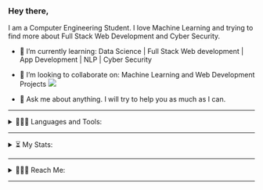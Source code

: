 <p align="center">
 
### Hey there,
<!-- **cmulay/cmulay** is a ✨ _special_ ✨ repository because its `README.md` (this file) appears on your GitHub profile. -->

I am a Computer Engineering Student. I love Machine Learning and trying to find more about Full Stack Web Development and Cyber Security. 

<!-- - 🔭 I’m currently working at: -->

- 🌱 I’m currently learning: Data Science | Full Stack Web development | App Development | NLP | Cyber Security

- 👯 I’m looking to collaborate on: Machine Learning and Web Development Projects <img src="https://media.giphy.com/media/WUlplcMpOCEmTGBtBW/giphy.gif" width="30">

- 💬 Ask me about anything. I will try to help you as much as I can.

---
<details>
<summary>👨🏻‍💻 Languages and Tools:</summary>
 <br />
 
<img align="left" alt="Android" width="26px" src="https://raw.githubusercontent.com/github/explore/80688e429a7d4ef2fca1e82350fe8e3517d3494d/topics/android/android.png" href="#"/>

<img align="left" alt="Visual Studio Code" width="26px" src="https://raw.githubusercontent.com/github/explore/80688e429a7d4ef2fca1e82350fe8e3517d3494d/topics/visual-studio-code/visual-studio-code.png" />

<img align="left" alt="HTML5" width="26px" src="https://raw.githubusercontent.com/github/explore/80688e429a7d4ef2fca1e82350fe8e3517d3494d/topics/html/html.png" />

<img align="left" alt="CSS3" width="26px" src="https://raw.githubusercontent.com/github/explore/80688e429a7d4ef2fca1e82350fe8e3517d3494d/topics/css/css.png" />

<img align="left" alt="JavaScript" width="26px" src="https://raw.githubusercontent.com/github/explore/80688e429a7d4ef2fca1e82350fe8e3517d3494d/topics/javascript/javascript.png" />

<img align="left" alt="React" width="26px" src="https://raw.githubusercontent.com/github/explore/80688e429a7d4ef2fca1e82350fe8e3517d3494d/topics/react/react.png" />

<img align="left" alt="Node.js" width="26px" src="https://raw.githubusercontent.com/github/explore/80688e429a7d4ef2fca1e82350fe8e3517d3494d/topics/nodejs/nodejs.png" />

<img align="left" alt="SQL" width="26px" src="https://raw.githubusercontent.com/github/explore/80688e429a7d4ef2fca1e82350fe8e3517d3494d/topics/sql/sql.png" />

<img align="left" alt="MySQL" width="26px" src="https://raw.githubusercontent.com/github/explore/80688e429a7d4ef2fca1e82350fe8e3517d3494d/topics/mysql/mysql.png" />

<img align="left" alt="Git" width="26px" src="https://raw.githubusercontent.com/github/explore/80688e429a7d4ef2fca1e82350fe8e3517d3494d/topics/git/git.png" />

<img align="left" alt="GitHub" width="26px" src="https://raw.githubusercontent.com/github/explore/78df643247d429f6cc873026c0622819ad797942/topics/github/github.png" />

<img align="left" alt="Terminal" width="26px" src="https://raw.githubusercontent.com/github/explore/80688e429a7d4ef2fca1e82350fe8e3517d3494d/topics/terminal/terminal.png" />
<br />
</details>

---

<details>
 <summary>⏳ My Stats:</summary>
<br />

<!--START_SECTION:waka-->
```text
HTML       29 mins         ██████████████████▓░░░░░░   75.13 % 
C          8 mins          █████▓░░░░░░░░░░░░░░░░░░░   22.08 % 
```
<!--END_SECTION:waka-->

<br />
</details>

---
<details active="true">
 <summary>💁🏻‍♂️ Reach Me:</summary>
<br />

[<img align="left" alt="cmulay | Instagram" width="22px" src="https://cdn.jsdelivr.net/npm/simple-icons@v3/icons/gmail.svg" />](mailto:chinmay.mulay30@gmail.com)
[<img align="left" alt="cmulay | Instagram" width="22px" src="https://cdn.jsdelivr.net/npm/simple-icons@v3/icons/instagram.svg" />](https://www.instagram.com/wolfie.here)
[<img align="left" alt="cmulay | LinkedIn" width="22px" src="https://cdn.jsdelivr.net/npm/simple-icons@v3/icons/linkedin.svg" />](https://www.linkedin.com/in/cmulay/)
[<img align="left" alt="cmulay" width="22px" src="https://raw.githubusercontent.com/iconic/open-iconic/master/svg/globe.svg" />](https://www.ctechcontinentals.ml/)
<br />
</details>

---

